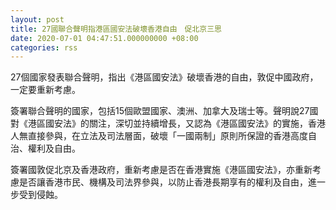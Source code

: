 ```yaml
---
layout: post
title: 27國聯合聲明指港區國安法破壞香港自由　促北京三思
date: 2020-07-01 04:47:51.000000000 +08:00
categories: rss
---
```


27個國家發表聯合聲明，指出《港區國安法》破壞香港的自由，敦促中國政府，一定要重新考慮。

簽署聯合聲明的國家，包括15個歐盟國家、澳洲、加拿大及瑞士等。聲明說27國對《港區國安法》的關注，深切並持續增長，又認為《港區國安法》的實施，香港人無直接參與，在立法及司法層面，破壞「一國兩制」原則所保證的香港高度自治、權利及自由。

簽署國敦促北京及香港政府，重新考慮是否在香港實施《港區國安法》，亦重新考慮是否讓香港市民、機構及司法界參與，以防止香港長期享有的權利及自由，進一步受到侵蝕。
